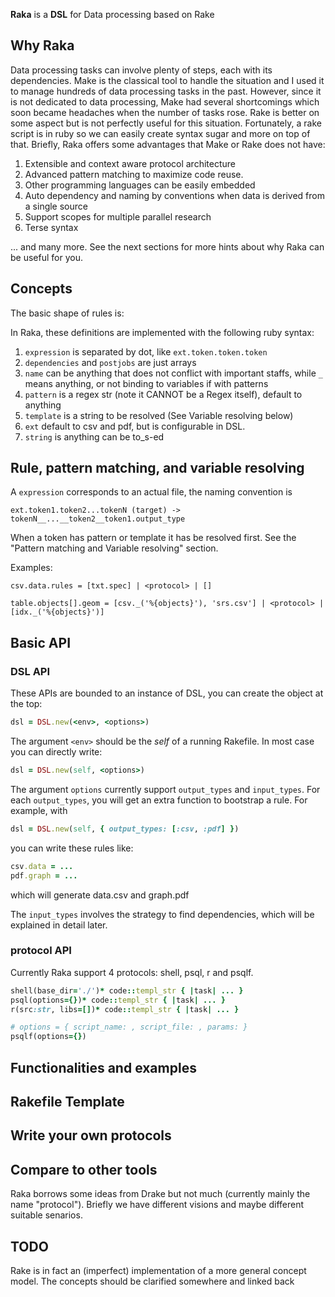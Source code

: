**Raka** is a **DSL** for Data processing based on Rake

## Why Raka

Data processing tasks can involve plenty of steps, each with its dependencies. Make is the classical tool to handle the situation and I used it to manage hundreds of data processing tasks in the past. However, since it is not dedicated to data processing, Make had several shortcomings which soon became headaches when the number of tasks rose. Rake is better on some aspect but is not perfectly useful for this situation. Fortunately, a rake script is in ruby so we can easily create syntax sugar and more on top of that. Briefly, Raka offers some advantages that Make or Rake does not have:

1. Extensible and context aware protocol architecture
2. Advanced pattern matching to maximize code reuse.
3. Other programming languages can be easily embedded
4. Auto dependency and naming by conventions when data is derived from a single source
5. Support scopes for multiple parallel research
6. Terse syntax

... and many more. See the next sections for more hints about why Raka can be useful for you.

## Concepts

The basic shape of rules is:

<!-- TODO -->

In Raka, these definitions are implemented with the following ruby syntax:

1. `expression` is separated by dot, like `ext.token.token.token`
2. `dependencies` and `postjobs` are just arrays
3. `name` can be anything that does not conflict with important staffs, while `_` means anything, or not binding to variables if with patterns
4. `pattern` is a regex str (note it CANNOT be a Regex itself), default to anything
4. `template` is a string to be resolved (See Variable resolving below)
5. `ext` default to csv and pdf, but is configurable in DSL.
6. `string` is anything can be to_s-ed


## Rule, pattern matching, and variable resolving

A `expression` corresponds to an actual file, the naming convention is 

``` 
ext.token1.token2...tokenN (target) -> tokenN__...__token2__token1.output_type 
```

When a token has pattern or template it has be resolved first. See the "Pattern matching and Variable resolving" section.

Examples:

```
csv.data.rules = [txt.spec] | <protocol> | []

table.objects[].geom = [csv._('%{objects}'), 'srs.csv'] | <protocol> | [idx._('%{objects}')]
```

##

## Basic API

### DSL API

These APIs are bounded to an instance of DSL, you can create the object at the top:

``` ruby
dsl = DSL.new(<env>, <options>)
```

The argument `<env>` should be the *self* of a running Rakefile. In most case you can directly write:

``` ruby
dsl = DSL.new(self, <options>)
```

The argument `options` currently support `output_types` and `input_types`. For each `output_types`, you will get an extra function to bootstrap a rule. For example, with


``` ruby
dsl = DSL.new(self, { output_types: [:csv, :pdf] })
```

you can write these rules like:

``` ruby
csv.data = ...
pdf.graph = ...
```

which will generate data.csv and graph.pdf

The `input_types` involves the strategy to find dependencies, which will be explained in detail later.

### protocol API

Currently Raka support 4 protocols: shell, psql, r and psqlf.

``` ruby
shell(base_dir='./')* code::templ_str { |task| ... }
psql(options={})* code::templ_str { |task| ... }
r(src:str, libs=[])* code::templ_str { |task| ... }

# options = { script_name: , script_file: , params: }
psqlf(options={})
```

## Functionalities and examples

## Rakefile Template

## Write your own protocols

## Compare to other tools

Raka borrows some ideas from Drake but not much (currently mainly the name "protocol"). Briefly we have different visions and maybe different suitable senarios.

## TODO

Rake is in fact an (imperfect) implementation of a more general concept model. The concepts should be clarified somewhere and linked back
